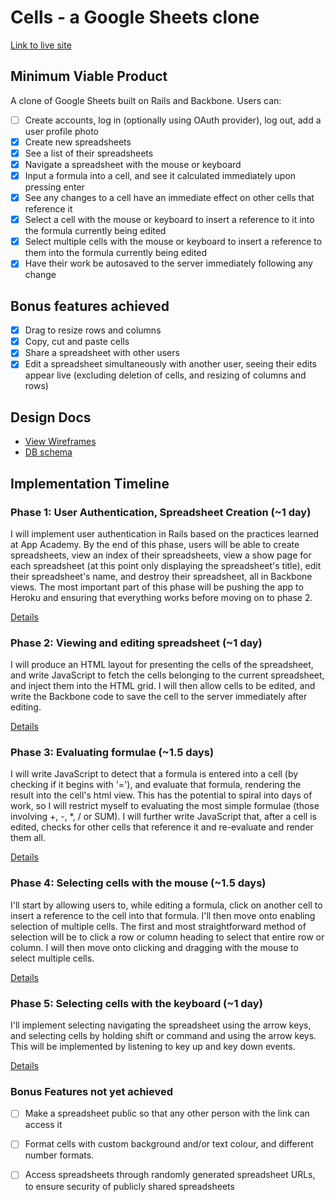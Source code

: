 # Cells - a Google Sheets clone

[Link to live site][live-site]

[live-site]: http://cells.edmund.io

## Minimum Viable Product
A clone of Google Sheets built on Rails and Backbone. Users can:

- [ ] Create accounts, log in (optionally using OAuth provider), log out, add a user profile photo
- [x] Create new spreadsheets
- [x] See a list of their spreadsheets
- [x] Navigate a spreadsheet with the mouse or keyboard
- [x] Input a formula into a cell, and see it calculated immediately upon pressing enter
- [x] See any changes to a cell have an immediate effect on other cells that reference it
- [x] Select a cell with the mouse or keyboard to insert a reference to it into the formula currently being edited
- [x] Select multiple cells with the mouse or keyboard to insert a reference to them into the formula currently being edited
- [x] Have their work be autosaved to the server immediately following any change

## Bonus features achieved

- [x] Drag to resize rows and columns
- [x] Copy, cut and paste cells
- [x] Share a spreadsheet with other users
- [x] Edit a spreadsheet simultaneously with another user, seeing their edits appear live (excluding deletion of cells, and resizing of columns and rows)

## Design Docs
* [View Wireframes][views]
* [DB schema][schema]

[views]: ./docs/views.md
[schema]: ./docs/schema.md

## Implementation Timeline

### Phase 1: User Authentication, Spreadsheet Creation (~1 day)
I will implement user authentication in Rails based on the practices learned at
App Academy. By the end of this phase, users will be able to create spreadsheets, view an index of their spreadsheets, view a show page for each spreadsheet (at this point only displaying the spreadsheet's title), edit their spreadsheet's name, and destroy their spreadsheet, all in Backbone views. The most important part of this phase will
be pushing the app to Heroku and ensuring that everything works before moving on
to phase 2.

[Details][phase-one]

### Phase 2: Viewing and editing spreadsheet (~1 day)
I will produce an HTML layout for presenting the cells of the spreadsheet, and write JavaScript to fetch the cells belonging to the current spreadsheet, and inject them into the HTML grid. I will then allow cells to be edited, and write the Backbone code to save the cell to the server immediately after editing.

[Details][phase-two]

### Phase 3: Evaluating formulae (~1.5 days)
I will write JavaScript to detect that a formula is entered into a cell (by checking if it begins with '='), and evaluate that formula, rendering the result into the cell's html view. This has the potential to spiral into days of work, so I will restrict myself to evaluating the most simple formulae (those involving +, -, *, / or SUM). I will further write JavaScript that, after a cell is edited, checks for other cells that reference it and re-evaluate and render them all.

[Details][phase-three]

### Phase 4: Selecting cells with the mouse (~1.5 days)
I'll start by allowing users to, while editing a formula, click on another cell to insert a reference to the cell into that formula. I'll then move onto enabling selection of multiple cells. The first and most straightforward method of selection will be to click a row or column heading to select that entire row or column. I will then move onto clicking and dragging with the mouse to select multiple cells.

[Details][phase-four]

### Phase 5: Selecting cells with the keyboard (~1 day)
I'll implement selecting navigating the spreadsheet using the arrow keys, and selecting cells by holding shift or command and using the arrow keys. This will be implemented by listening to key up and key down events.

[Details][phase-five]

### Bonus Features not yet achieved
- [ ] Make a spreadsheet public so that any other person with the link can access it
- [ ] Format cells with custom background and/or text colour, and different number formats.
- [ ] Access spreadsheets through randomly generated spreadsheet URLs, to ensure security of publicly shared spreadsheets



[phase-one]: ./docs/phases/phase1.md
[phase-two]: ./docs/phases/phase2.md
[phase-three]: ./docs/phases/phase3.md
[phase-four]: ./docs/phases/phase4.md
[phase-five]: ./docs/phases/phase5.md
